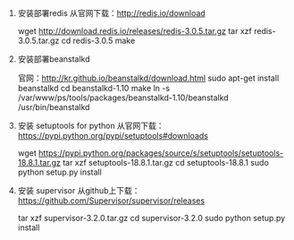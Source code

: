 1. 安装部署redis
    从官网下载：http://redis.io/download

    wget http://download.redis.io/releases/redis-3.0.5.tar.gz
    tar xzf redis-3.0.5.tar.gz
    cd redis-3.0.5
    make

2. 安装部署beanstalkd

    官网：http://kr.github.io/beanstalkd/download.html
    sudo apt-get install beanstalkd
    cd beanstalkd-1.10
    make
    ln -s /var/www/ps/tools/packages/beanstalkd-1.10/beanstalkd /usr/bin/beanstalkd

3. 安装 setuptools for python
    从官网下载：https://pypi.python.org/pypi/setuptools#downloads

    wget https://pypi.python.org/packages/source/s/setuptools/setuptools-18.8.1.tar.gz
    tar xzf setuptools-18.8.1.tar.gz
    cd setuptools-18.8.1
    sudo python setup.py install

4. 安装 supervisor
    从github上下载：https://github.com/Supervisor/supervisor/releases

    tar xzf supervisor-3.2.0.tar.gz
    cd supervisor-3.2.0
    sudo python setup.py install
